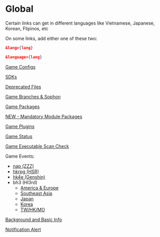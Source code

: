 # Global

Certain links can get in different languages like Vietnamese, Japanese, Korean, Flipinos, etc

On some links, add either one of these two:

```json
&lang={lang}
```

```json
&language={lang}
```

[Game Configs](https://sg-hyp-api.hoyoverse.com/hyp/hyp-connect/api/getGameConfigs?launcher_id=VYTpXlbWo8)

[SDKs](https://sg-hyp-api.hoyoverse.com/hyp/hyp-connect/api/getGameChannelSDKs?launcher_id=VYTpXlbWo8)

[Deprecated Files](https://sg-hyp-api.hoyoverse.com/hyp/hyp-connect/api/getGameDeprecatedFileConfigs?launcher_id=VYTpXlbWo8)

[Game Branches & Sophon](https://sg-hyp-api.hoyoverse.com/hyp/hyp-connect/api/getGameBranches?launcher_id=VYTpXlbWo8)

[Game Packages](https://sg-hyp-api.hoyoverse.com/hyp/hyp-connect/api/getGamePackages?launcher_id=VYTpXlbWo8)

[NEW - Mandatory Module Packages](https://sg-hyp-api.hoyoverse.com/hyp/hyp-connect/api/getWPFPackages?launcher_id=VYTpXlbWo8)

[Game Plugins](https://sg-hyp-api.hoyoverse.com/hyp/hyp-connect/api/getGamePlugins?launcher_id=VYTpXlbWo8)

[Game Status](https://sg-hyp-api.hoyoverse.com/hyp/hyp-connect/api/getGames?launcher_id=VYTpXlbWo8&language=en-us)

[Game Executable Scan Check](https://sg-hyp-api.hoyoverse.com/hyp/hyp-connect/api/getGameScanInfo?launcher_id=VYTpXlbWo8)

Game Events:

- [nap (ZZZ)](https://sg-hyp-api.hoyoverse.com/hyp/hyp-connect/api/getGameContent?launcher_id=VYTpXlbWo8&game_id=U5hbdsT9W7&language=en-us)
- [hkrpg (HSR)](https://sg-hyp-api.hoyoverse.com/hyp/hyp-connect/api/getGameContent?launcher_id=VYTpXlbWo8&game_id=4ziysqXOQ8&language=en-us)
- [hk4e (Genshin)](https://sg-hyp-api.hoyoverse.com/hyp/hyp-connect/api/getGameContent?launcher_id=VYTpXlbWo8&game_id=gopR6Cufr3&language=en-us)
- bh3 (HI3rd)
  - [America & Europe](https://sg-hyp-api.hoyoverse.com/hyp/hyp-connect/api/getGameContent?launcher_id=VYTpXlbWo8&game_id=5TIVvvcwtM&language=en-us)
  - [Southeast Asia](https://sg-hyp-api.hoyoverse.com/hyp/hyp-connect/api/getGameContent?launcher_id=VYTpXlbWo8&game_id=bxPTXSET5t&language=en-us)
  - [Japan](https://sg-hyp-api.hoyoverse.com/hyp/hyp-connect/api/getGameContent?launcher_id=VYTpXlbWo8&game_id=g0mMIvshDb&language=en-us)
  - [Korea](https://sg-hyp-api.hoyoverse.com/hyp/hyp-connect/api/getGameContent?launcher_id=VYTpXlbWo8&game_id=uxB4MC7nzC&language=en-us)
  - [TW/HK/MO](https://sg-hyp-api.hoyoverse.com/hyp/hyp-connect/api/getGameContent?launcher_id=VYTpXlbWo8&game_id=wkE5P5WsIf&language=en-us)

[Background and Basic Info](https://sg-hyp-api.hoyoverse.com/hyp/hyp-connect/api/getAllGameBasicInfo?launcher_id=VYTpXlbWo8)

[Notification Alert](https://sg-hyp-api.hoyoverse.com/hyp/hyp-connect/api/getNotification?launcher_id=VYTpXlbWo8&language=en-us&type=NOTIFICATION_TYPE_RED_DOT)
